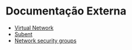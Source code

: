 # Documentação Externa
* [Virtual Network](https://learn.microsoft.com/en-us/azure/virtual-network/virtual-networks-overview)
* [Subent](https://learn.microsoft.com/en-us/azure/virtual-network/subnet-extension)
* [Network security groups](https://learn.microsoft.com/en-us/azure/virtual-network/network-security-groups-overview)